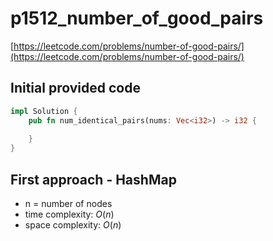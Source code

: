 # p1512_number_of_good_pairs
[https://leetcode.com/problems/number-of-good-pairs/](https://leetcode.com/problems/number-of-good-pairs/)

## Initial provided code
```Rust
impl Solution {
    pub fn num_identical_pairs(nums: Vec<i32>) -> i32 {
        
    }
}
```

## First approach - HashMap

- n = number of nodes
- time complexity: $O(n)$
- space complexity: $O(n)$
